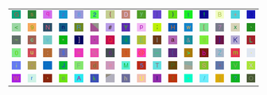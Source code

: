 <table>
<tr>
<td><img src="47.gif"></td>
<td><img src="73.gif"></td>
<td><img src="71.gif"></td>
<td><img src="7A.gif"></td>
<td><img src="38.gif"></td>
<td><img src="32.gif"></td>
<td><img src="7B.gif"></td>
<td><img src="44.gif"></td>
<td><img src="79.gif"></td>
<td><img src="7C.gif"></td>
<td><img src="29.gif"></td>
<td><img src="74.gif"></td>
<td><img src="21.gif"></td>
<td><img src="42.gif"></td>
<td><img src="2B.gif"></td>
<td><img src="33.gif"></td>
</tr>
<tr>
<td><img src="3C.gif"></td>
<td><img src="39.gif"></td>
<td><img src="4E.gif"></td>
<td><img src="6E.gif"></td>
<td><img src="52.gif"></td>
<td><img src="gr3.gif"></td>
<td><img src="23.gif"></td>
<td><img src="59.gif"></td>
<td><img src="70.gif"></td>
<td><img src="3B.gif"></td>
<td><img src="48.gif"></td>
<td><img src="77.gif"></td>
<td><img src="5B.gif"></td>
<td><img src="37.gif"></td>
<td><img src="78.gif"></td>
<td><img src="60.gif"></td>
</tr>
<tr>
<td><img src="7E.gif"></td>
<td><img src="63.gif"></td>
<td><img src="76.gif"></td>
<td><img src="22.gif"></td>
<td><img src="5D.gif"></td>
<td><img src="2D.gif"></td>
<td><img src="51.gif"></td>
<td><img src="34.gif"></td>
<td><img src="45.gif"></td>
<td><img src="6C.gif"></td>
<td><img src="61.gif"></td>
<td><img src="26.gif"></td>
<td><img src="67.gif"></td>
<td><img src="7D.gif"></td>
<td><img src="4B.gif"></td>
<td><img src="4C.gif"></td>
</tr>
<tr>
<td><img src="30.gif"></td>
<td><img src="75.gif"></td>
<td><img src="3A.gif"></td>
<td><img src="24.gif"></td>
<td><img src="3D.gif"></td>
<td><img src="25.gif"></td>
<td><img src="36.gif"></td>
<td><img src="31.gif"></td>
<td><img src="40.gif"></td>
<td><img src="5F.gif"></td>
<td><img src="28.gif"></td>
<td><img src="3E.gif"></td>
<td><img src="62.gif"></td>
<td><img src="5A.gif"></td>
<td><img src="6D.gif"></td>
<td><img src="2E.gif"></td>
</tr>
<tr>
<td><img src="69.gif"></td>
<td><img src="27.gif"></td>
<td><img src="43.gif"></td>
<td><img src="4A.gif"></td>
<td><img src="46.gif"></td>
<td><img src="64.gif"></td>
<td><img src="65.gif"></td>
<td><img src="4D.gif"></td>
<td><img src="35.gif"></td>
<td><img src="54.gif"></td>
<td><img src="50.gif"></td>
<td><img src="gr2.gif"></td>
<td><img src="53.gif"></td>
<td><img src="5E.gif"></td>
<td><img src="56.gif"></td>
<td><img src="58.gif"></td>
</tr>
<tr>
<td><img src="57.gif"></td>
<td><img src="72.gif"></td>
<td><img src="2C.gif"></td>
<td><img src="6F.gif"></td>
<td><img src="41.gif"></td>
<td><img src="6B.gif"></td>
<td><img src="gr1.gif"></td>
<td><img src="68.gif"></td>
<td><img src="55.gif"></td>
<td><img src="49.gif"></td>
<td><img src="66.gif"></td>
<td><img src="2A.gif"></td>
<td><img src="2F.gif"></td>
<td><img src="6A.gif"></td>
<td><img src="3F.gif"></td>
<td><img src="4F.gif"></td>
</tr>
</table>
